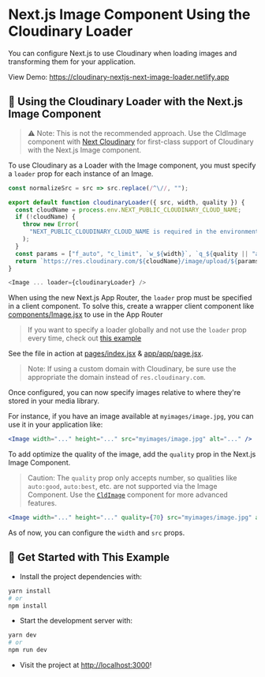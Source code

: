# Next.js Image Component Using the Cloudinary Loader

You can configure Next.js to use Cloudinary when loading images and transforming them for your application.

View Demo: <https://cloudinary-nextjs-next-image-loader.netlify.app>

## 🧰 Using the Cloudinary Loader with the Next.js Image Component

> ⚠️ Note: This is not the recommended approach. Use the CldImage component with [Next Cloudinary](https://next.cloudinary.dev) for first-class support of Cloudinary with the Next.js Image component.

To use Cloudinary as a Loader with the Image component, you must specify a `loader` prop for each instance of an Image.

```js
const normalizeSrc = src => src.replace(/^\//, "");

export default function cloudinaryLoader({ src, width, quality }) {
  const cloudName = process.env.NEXT_PUBLIC_CLOUDINARY_CLOUD_NAME;
  if (!cloudName) {
    throw new Error(
      "NEXT_PUBLIC_CLOUDINARY_CLOUD_NAME is required in the environment"
    );
  }
  const params = ["f_auto", "c_limit", `w_${width}`, `q_${quality || "auto"}`];
  return `https://res.cloudinary.com/${cloudName}/image/upload/${params.join(",")}/${normalizeSrc(src)}`;
}

<Image ... loader={cloudinaryLoader} />
```

When using the new Next.js App Router, the `loader` prop must be specified in a client component. To solve this, create a wrapper client component like [components/Image.jsx](components/Image.jsx) to use in the App Router

> If you want to specify a loader globally and not use the `loader` prop every time, check out [this example](https://github.com/cloudinary-community/cloudinary-examples/tree/main/examples/nextjs-custom-image-loader)

See the file in action at [pages/index.jsx](pages/index.jsx) & [app/app/page.jsx](app/app/page.jsx).

> Note: If using a custom domain with Cloudinary, be sure use the appropriate the domain instead of `res.cloudinary.com`.

Once configured, you can now specify images relative to where they're stored in your media library.

For instance, if you have an image available at `myimages/image.jpg`, you can use it in your application like:

```jsx
<Image width="..." height="..." src="myimages/image.jpg" alt="..." />
```

To add optimize the quality of the image, add the `quality` prop in the Next.js Image Component.
> Caution: The `quality` prop only accepts number, so qualities like `auto:good`, `auto:best`, etc. are not supported via the Image Component. Use the [`CldImage`](https://github.com/cloudinary-community/cloudinary-examples/tree/main/examples/nextjs-cldimage) component for more advanced features.

```jsx
<Image width="..." height="..." quality={70} src="myimages/image.jpg" alt="..." />
```

As of now, you can configure the `width` and `src` props.

## 🚀 Get Started with This Example

* Install the project dependencies with:

```sh
yarn install
# or
npm install
```

* Start the development server with:

```sh
yarn dev
# or
npm run dev
```

* Visit the project at <http://localhost:3000>!